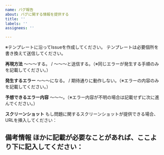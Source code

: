 ```yaml
---
name: バグ報告
about: バグに関する情報を提供する
title: ''
labels: ''
assignees: ''

---
```


※テンプレートに沿ってIssueを作成してください。
テンプレートは必要個所を書き換えて送信してください。

**再現方法**
～～～する。 / ～～～と送信する。（※同じエラーが発生する手順のみを記載してください。）

**発生するエラー**
～～～になる。 / 期待通りに動作しない。（※エラーの内容のみを記載してください。）

**予想できるエラー内容**
～～～。（※エラー内容が不明の場合は記載せずに次に進んでください。）

**スクリーンショット**
もし問題に関するスクリーンショットが提供できる場合、URLを挿入してください：

**備考情報**
ほかに記載が必要なことがあれば、ここより下に記入してください：
------------------------------
